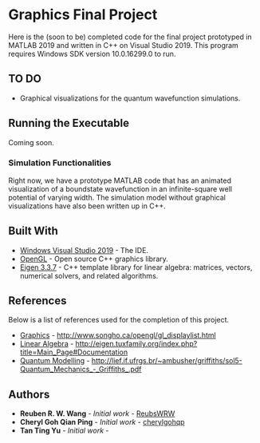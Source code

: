 # Graphics Final Project

Here is the (soon to be) completed code for the final project prototyped in MATLAB 2019 and written in C++ on Visual Studio 2019. 
This program requires Windows SDK version 10.0.16299.0 to run. 

## TO DO

* Graphical visualizations for the quantum wavefunction simulations.

## Running the Executable

Coming soon.

### Simulation Functionalities

Right now, we have a prototype MATLAB code that has an animated visualization of a boundstate wavefunction in an infinite-square well
potential of varying width. The simulation model without graphical visualizations have also been written up in C++. 

## Built With

* [Windows Visual Studio 2019](https://visualstudio.microsoft.com/) - The IDE.
* [OpenGL](https://www.opengl.org/) - Open source C++ graphics library.
* [Eigen 3.3.7](http://eigen.tuxfamily.org/index.php?title=Main_Page) - C++ template library for linear algebra: matrices, vectors, numerical solvers, and related algorithms.

## References

Below is a list of references used for the completion of this project. 

* [Graphics](http://www.songho.ca/opengl/gl_displaylist.html) - http://www.songho.ca/opengl/gl_displaylist.html
* [Linear Algebra](http://eigen.tuxfamily.org/index.php?title=Main_Page#Documentation) - http://eigen.tuxfamily.org/index.php?title=Main_Page#Documentation
* [Quantum Modelling](http://lief.if.ufrgs.br/~ambusher/griffiths/sol5-Quantum_Mechanics_-_Griffiths_.pdf) - http://lief.if.ufrgs.br/~ambusher/griffiths/sol5-Quantum_Mechanics_-_Griffiths_.pdf


## Authors

* **Reuben R. W. Wang** - *Initial work* - [ReubsWRW](https://github.com/ReubsWRW)
* **Cheryl Goh Qian Ping** - *Initial work* - [cherylgohqp](https://github.com/cherylgohqp)
* **Tan Ting Yu** - *Initial work* - 


